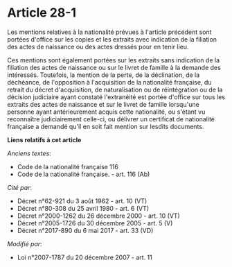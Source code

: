 # Article 28-1

Les mentions relatives à la nationalité prévues à l'article précédent sont portées d'office sur les copies et les extraits
avec indication de la filiation des actes de naissance ou des actes dressés pour en tenir lieu.

Ces mentions sont également portées sur les extraits sans indication de la filiation des actes de naissance ou sur le livret
de famille à la demande des intéressés. Toutefois, la mention de la perte, de la déclination, de la déchéance, de
l'opposition à l'acquisition de la nationalité française, du retrait du décret d'acquisition, de naturalisation ou de
réintégration ou de la décision judiciaire ayant constaté l'extranéité est portée d'office sur tous les extraits des actes de
naissance et sur le livret de famille lorsqu'une personne ayant antérieurement acquis cette nationalité, ou s'étant vu
reconnaître judiciairement celle-ci, ou délivrer un certificat de nationalité française a demandé qu'il en soit fait mention
sur lesdits documents.

**Liens relatifs à cet article**

_Anciens textes_:

  - Code de la nationalité française 116
  - Code de la nationalité française. - art. 116 (Ab)

_Cité par_:

  - Décret n°62-921 du 3 août 1962 - art. 10 (VT)
  - Décret n°80-308 du 25 avril 1980 - art. 6 (VT)
  - Décret n°2000-1262 du 26 décembre 2000 - art. 10 (VT)
  - Décret n°2005-1726 du 30 décembre 2005 - art. 5 (V)
  - Décret n°2017-890 du 6 mai 2017 - art. 33 (VD)

_Modifié par_:

  - Loi n°2007-1787 du 20 décembre 2007 - art. 11
